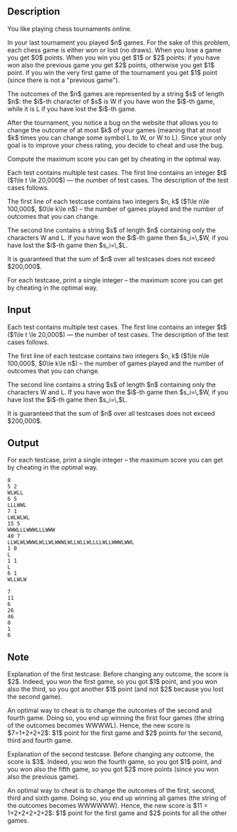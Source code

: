 ## Description

<div><p>You like playing chess tournaments online.</p><p>In your last tournament you played $n$ games. For the sake of this problem, each chess game is either won or lost (no draws). When you lose a game you get $0$ points. When you win you get $1$ or $2$ points: if you have won also the previous game you get $2$ points, otherwise you get $1$ point. If you win the very first game of the tournament you get $1$ point (since there is not a "previous game").</p><p>The outcomes of the $n$ games are represented by a string $s$ of length $n$: the $i$-th character of $s$ is <span class="tex-font-style-tt">W</span> if you have won the $i$-th game, while it is <span class="tex-font-style-tt">L</span> if you have lost the $i$-th game.</p><p>After the tournament, you notice a bug on the website that allows you to change the outcome of <span class="tex-font-style-bf">at most</span> $k$ of your games (meaning that at most $k$ times you can change some symbol <span class="tex-font-style-tt">L</span> to <span class="tex-font-style-tt">W</span>, or <span class="tex-font-style-tt">W</span> to <span class="tex-font-style-tt">L</span>). Since your only goal is to improve your chess rating, you decide to cheat and use the bug.</p><p>Compute the maximum score you can get by cheating in the optimal way.</p></div><div class="input-specification"><p>Each test contains multiple test cases. The first line contains an integer $t$ ($1\le t \le 20,000$) — the number of test cases. The description of the test cases follows.</p><p>The first line of each testcase contains two integers $n, k$ ($1\le n\le 100,000$, $0\le k\le n$) – the number of games played and the number of outcomes that you can change.</p><p>The second line contains a string $s$ of length $n$ containing only the characters <span class="tex-font-style-tt">W</span> and <span class="tex-font-style-tt">L</span>. If you have won the $i$-th game then $s_i=\,$<span class="tex-font-style-tt">W</span>, if you have lost the $i$-th game then $s_i=\,$<span class="tex-font-style-tt">L</span>.</p><p>It is guaranteed that the sum of $n$ over all testcases does not exceed $200,000$.</p></div><div class="output-specification"><p>For each testcase, print a single integer – the maximum score you can get by cheating in the optimal way.</p></div>

## Input

<p>Each test contains multiple test cases. The first line contains an integer $t$ ($1\le t \le 20,000$) — the number of test cases. The description of the test cases follows.</p><p>The first line of each testcase contains two integers $n, k$ ($1\le n\le 100,000$, $0\le k\le n$) – the number of games played and the number of outcomes that you can change.</p><p>The second line contains a string $s$ of length $n$ containing only the characters <span class="tex-font-style-tt">W</span> and <span class="tex-font-style-tt">L</span>. If you have won the $i$-th game then $s_i=\,$<span class="tex-font-style-tt">W</span>, if you have lost the $i$-th game then $s_i=\,$<span class="tex-font-style-tt">L</span>.</p><p>It is guaranteed that the sum of $n$ over all testcases does not exceed $200,000$.</p>

## Output

<p>For each testcase, print a single integer – the maximum score you can get by cheating in the optimal way.</p>





```input1
8
5 2
WLWLL
6 5
LLLWWL
7 1
LWLWLWL
15 5
WWWLLLWWWLLLWWW
40 7
LLWLWLWWWLWLLWLWWWLWLLWLLWLLLLWLLWWWLWWL
1 0
L
1 1
L
6 1
WLLWLW
```




```output1
7
11
6
26
46
0
1
6
```



## Note

<p><span class="tex-font-style-bf">Explanation of the first testcase.</span> Before changing any outcome, the score is $2$. Indeed, you won the first game, so you got $1$ point, and you won also the third, so you got another $1$ point (and not $2$ because you lost the second game).</p><p>An optimal way to cheat is to change the outcomes of the second and fourth game. Doing so, you end up winning the first four games (the string of the outcomes becomes <span class="tex-font-style-tt">WWWWL</span>). Hence, the new score is $7=1+2+2+2$: $1$ point for the first game and $2$ points for the second, third and fourth game.</p><p><span class="tex-font-style-bf">Explanation of the second testcase.</span> Before changing any outcome, the score is $3$. Indeed, you won the fourth game, so you got $1$ point, and you won also the fifth game, so you got $2$ more points (since you won also the previous game).</p><p>An optimal way to cheat is to change the outcomes of the first, second, third and sixth game. Doing so, you end up winning all games (the string of the outcomes becomes <span class="tex-font-style-tt">WWWWWW</span>). Hence, the new score is $11 = 1+2+2+2+2+2$: $1$ point for the first game and $2$ points for all the other games.</p>

